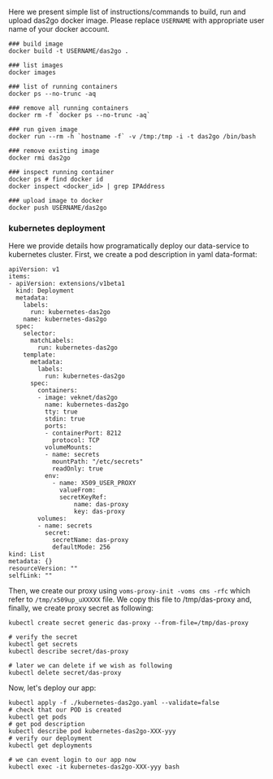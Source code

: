 Here we present simple list of instructions/commands to build, run and upload
das2go docker image. Please replace `USERNAME` with appropriate user name
of your docker account.

```
### build image
docker build -t USERNAME/das2go .

### list images
docker images

### list of running containers
docker ps --no-trunc -aq

### remove all running containers
docker rm -f `docker ps --no-trunc -aq`

### run given image
docker run --rm -h `hostname -f` -v /tmp:/tmp -i -t das2go /bin/bash

### remove existing image
docker rmi das2go

### inspect running container
docker ps # find docker id
docker inspect <docker_id> | grep IPAddress

### upload image to docker
docker push USERNAME/das2go
```

### kubernetes deployment
Here we provide details how programatically deploy our data-service to
kubernetes cluster. First, we create a pod description in yaml data-format:
```
apiVersion: v1
items:
- apiVersion: extensions/v1beta1
  kind: Deployment
  metadata:
    labels:
      run: kubernetes-das2go
    name: kubernetes-das2go
  spec:
    selector:
      matchLabels:
        run: kubernetes-das2go
    template:
      metadata:
        labels:
          run: kubernetes-das2go
      spec:
        containers:
        - image: veknet/das2go
          name: kubernetes-das2go
          tty: true
          stdin: true
          ports:
          - containerPort: 8212
            protocol: TCP
          volumeMounts:
          - name: secrets
            mountPath: "/etc/secrets"
            readOnly: true
          env:
            - name: X509_USER_PROXY
              valueFrom:
              secretKeyRef:
                  name: das-proxy
                  key: das-proxy
        volumes:
        - name: secrets
          secret:
            secretName: das-proxy
            defaultMode: 256
kind: List
metadata: {}
resourceVersion: ""
selfLink: ""
```

Then, we create our proxy using `voms-proxy-init -voms cms -rfc` which refer to
`/tmp/x509up_uXXXXX` file. We copy this file to /tmp/das-proxy and, finally, we create proxy secret as following:
```
kubectl create secret generic das-proxy --from-file=/tmp/das-proxy

# verify the secret
kubectl get secrets
kubectl describe secret/das-proxy

# later we can delete if we wish as following
kubectl delete secret/das-proxy
```

Now, let's deploy our app:
```
kubectl apply -f ./kubernetes-das2go.yaml --validate=false
# check that our POD is created
kubectl get pods
# get pod description
kubectl describe pod kubernetes-das2go-XXX-yyy
# verify our deployment
kubectl get deployments

# we can event login to our app now
kubectl exec -it kubernetes-das2go-XXX-yyy bash
```

